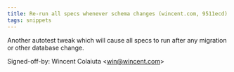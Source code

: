 ```yaml
---
title: Re-run all specs whenever schema changes (wincent.com, 9511ecd)
tags: snippets
---
```


Another autotest tweak which will cause all specs to run after any migration or other database change.

Signed-off-by: Wincent Colaiuta &lt;win@wincent.com&gt;
